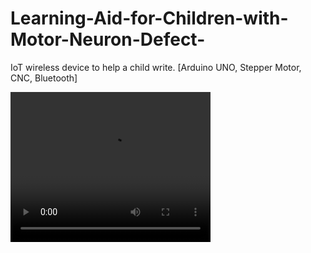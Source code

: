 # Learning-Aid-for-Children-with-Motor-Neuron-Defect-
IoT wireless device to help a child write. [Arduino UNO, Stepper Motor, CNC, Bluetooth]

<video width="320" height="240" controls>
  <source src="https://drive.google.com/file/d/1HKVO9aAVFRL1J57MTSo6BBsfIpMUPSG7/view?usp=sharing" type="video/mp4">
 

</video>
